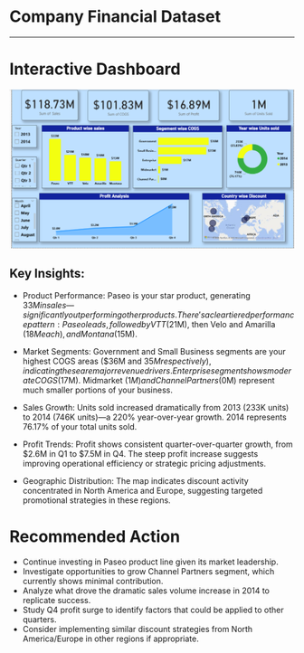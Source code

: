 # Company Financial Dataset

---

# Interactive Dashboard
![image](https://github.com/Aasmita23/Task-4/blob/Aasmita23-patch-1/Power%20BI/Screenshot%202025-05-16%20165009.png)

## Key Insights:
- Product Performance:
Paseo is your star product, generating $33M in sales—significantly outperforming other products.
There's a clear tiered performance pattern: Paseo leads, followed by VTT ($21M), then Velo and Amarilla ($18M each), and Montana ($15M).

- Market Segments:
Government and Small Business segments are your highest COGS areas ($36M and $35M respectively), indicating these are major revenue drivers.
Enterprise segment shows moderate COGS ($17M).
Midmarket ($1M) and Channel Partners ($0M) represent much smaller portions of your business.

- Sales Growth:
Units sold increased dramatically from 2013 (233K units) to 2014 (746K units)—a 220% year-over-year growth.
2014 represents 76.17% of your total units sold.

- Profit Trends:
Profit shows consistent quarter-over-quarter growth, from $2.6M in Q1 to $7.5M in Q4.
The steep profit increase suggests improving operational efficiency or strategic pricing adjustments.

- Geographic Distribution:
The map indicates discount activity concentrated in North America and Europe, suggesting targeted promotional strategies in these regions.

# Recommended Action

- Continue investing in Paseo product line given its market leadership.
- Investigate opportunities to grow Channel Partners segment, which currently shows minimal contribution.
- Analyze what drove the dramatic sales volume increase in 2014 to replicate success.
- Study Q4 profit surge to identify factors that could be applied to other quarters.
- Consider implementing similar discount strategies from North America/Europe in other regions if appropriate.
